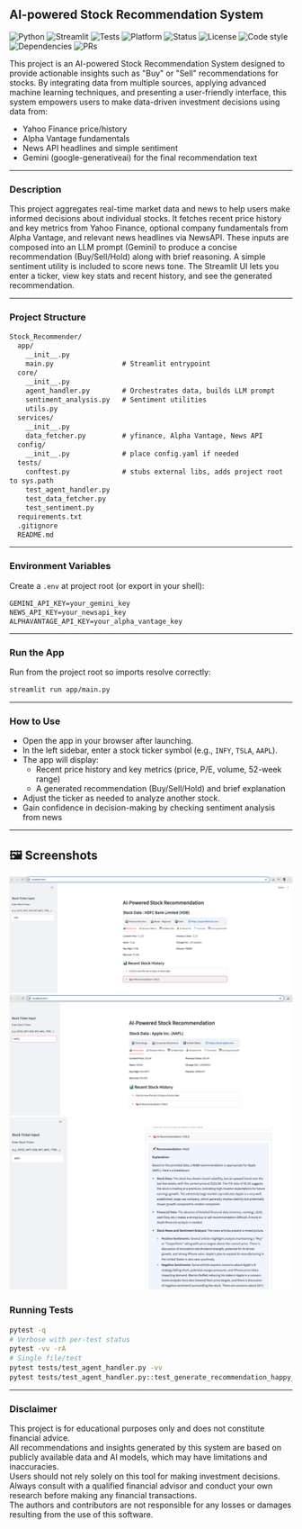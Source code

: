 ## AI-powered Stock Recommendation System

![Python](https://img.shields.io/badge/python-3.10%2B-blue.svg)
![Streamlit](https://img.shields.io/badge/Streamlit-app-ff4b4b)
![Tests](https://img.shields.io/badge/tests-pytest-green)
![Platform](https://img.shields.io/badge/platform-macOS%20%7C%20Linux%20%7C%20Windows-lightgrey)
![Status](https://img.shields.io/badge/status-WIP-orange)
![License](https://img.shields.io/badge/license-MIT-informational)
![Code style](https://img.shields.io/badge/code%20style-black-000000.svg)
![Dependencies](https://img.shields.io/badge/deps-yfinance%20%7C%20transformers%20%7C%20streamlit-6f42c1)
![PRs](https://img.shields.io/badge/PRs-welcome-brightgreen)

This project is an AI-powered Stock Recommendation System designed to provide actionable insights such as "Buy" or "Sell" recommendations for stocks. By integrating data from multiple sources, applying advanced machine learning techniques, and presenting a user-friendly interface, this system empowers users to make data-driven investment decisions using data from:
- Yahoo Finance price/history
- Alpha Vantage fundamentals
- News API headlines and simple sentiment
- Gemini (google-generativeai) for the final recommendation text

---

### Description
This project aggregates real-time market data and news to help users make informed decisions about individual stocks. It fetches recent price history and key metrics from Yahoo Finance, optional company fundamentals from Alpha Vantage, and relevant news headlines via NewsAPI. These inputs are composed into an LLM prompt (Gemini) to produce a concise recommendation (Buy/Sell/Hold) along with brief reasoning. A simple sentiment utility is included to score news tone. The Streamlit UI lets you enter a ticker, view key stats and recent history, and see the generated recommendation.

---

### Project Structure
```
Stock_Recommender/
  app/
    __init__.py
    main.py                 # Streamlit entrypoint
  core/
    __init__.py
    agent_handler.py        # Orchestrates data, builds LLM prompt
    sentiment_analysis.py   # Sentiment utilities
    utils.py
  services/
    __init__.py
    data_fetcher.py         # yfinance, Alpha Vantage, News API
  config/
    __init__.py             # place config.yaml if needed
  tests/
    conftest.py             # stubs external libs, adds project root to sys.path
    test_agent_handler.py
    test_data_fetcher.py
    test_sentiment.py
  requirements.txt
  .gitignore
  README.md
```

---

### Environment Variables
Create a `.env` at project root (or export in your shell):
```dotenv
GEMINI_API_KEY=your_gemini_key
NEWS_API_KEY=your_newsapi_key
ALPHAVANTAGE_API_KEY=your_alpha_vantage_key
```

---

### Run the App
Run from the project root so imports resolve correctly:
```bash
streamlit run app/main.py
```

---

### How to Use
- Open the app in your browser after launching.
- In the left sidebar, enter a stock ticker symbol (e.g., `INFY`, `TSLA`, `AAPL`).
- The app will display:
  - Recent price history and key metrics (price, P/E, volume, 52-week range)
  - A generated recommendation (Buy/Sell/Hold) and brief explanation
- Adjust the ticker as needed to analyze another stock.
- Gain confidence in decision-making by checking sentiment analysis from news

---

## 🖼️ Screenshots
![HDFC](./zimages/HDB.png)
![APPLE](./zimages/Apple.png)
![News/Financial AI Analysis](./zimages/AI_Analysis.png)

### Running Tests
```bash
pytest -q
# Verbose with per-test status
pytest -vv -rA
# Single file/test
pytest tests/test_agent_handler.py -vv
pytest tests/test_agent_handler.py::test_generate_recommendation_happy_path -vv
```

---

### Disclaimer
This project is for educational purposes only and does not constitute financial advice.  
All recommendations and insights generated by this system are based on publicly available data and AI models, which may have limitations and inaccuracies.  
Users should not rely solely on this tool for making investment decisions.  
Always consult with a qualified financial advisor and conduct your own research before making any financial transactions.  
The authors and contributors are not responsible for any losses or damages resulting from the use of this software.


